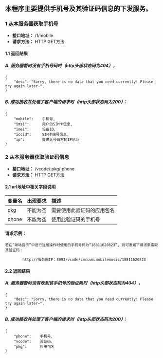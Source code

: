 
## 本程序主要提供手机号及其验证码信息的下发服务。


### 1 从本服务器获取手机号
- **接口地址：** /1/mobile
- **请求方法：** HTTP GET方法

#### 1.1 返回结果
##### A. 服务器暂时没有手机号码时（http头部状态码为404），
	{
		"desc": "Sorry, there is no data that you need currently! Please try again later~",
	}
##### B. 成功接收并处理了客户端的请求时（http头部状态码为200）：
	{
		"mobile":    手机号,
		"imsi":      用户的SIM卡信息,
		"imei":      设备ID,
		"iccid":     SIM卡编号信息,
		"ip":        提供此号码方的IP地址  
	}


### 2 从本服务器获取验证码信息
- **接口地址：** /vcode/:pkg/:phone
- **请求方法：** HTTP GET方法

#### 2.1 url地址中相关字段说明
变量名     |出现要求	     |描述  
:----	  |:---		     |:------	
pkg		  |不能为空	     |需要使用此验证码的应用包名
phone	  |不能为空	     |使用此验证码的手机号

#### 请求示例：
```
若在“咪咕音乐”中进行注册操作时使用的手机号码为“18811620823”, 则可发如下请求来索取其验证码：

        http://服务器IP：8093/vcode/cmccwm.mobilemusic/18811620823    
```

#### 2.2 返回结果
##### A. 服务器暂时没有收到该手机号的验证码时（http头部状态码为404），
	{
		"desc": "Sorry, there is no data that you need currently! Please try again later~",
	}
##### B. 成功接收并处理了客户端的请求时（http头部状态码为200）：
	{
		"phone":    手机号,
		"vcode":    验证码，
		"pkg":      应用包名
	}
